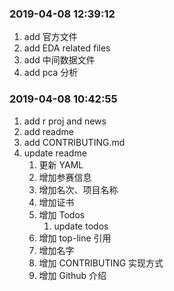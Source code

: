 ### 2019-04-08 12:39:12

1. add 官方文件
1. add EDA related files
1. add 中间数据文件
1. add pca 分析

### 2019-04-08 10:42:55

1. add r proj and news
1. add readme
1. add CONTRIBUTING.md
1. update readme
    1. 更新 YAML
    1. 增加参赛信息
    1. 增加名次、项目名称
    1. 增加证书
    1. 增加 Todos
        1. update todos
    1. 增加 top-line 引用
    1. 增加名字
    1. 增加 CONTRIBUTING 实现方式
    1. 增加 Github 介绍
